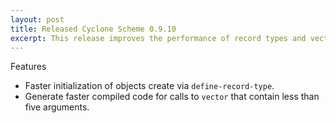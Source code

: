 ```yaml
---
layout: post
title: Released Cyclone Scheme 0.9.10
excerpt: This release improves the performance of record types and vectors.
---
```


Features

- Faster initialization of objects create via `define-record-type`.
- Generate faster compiled code for calls to `vector` that contain less than five arguments.
